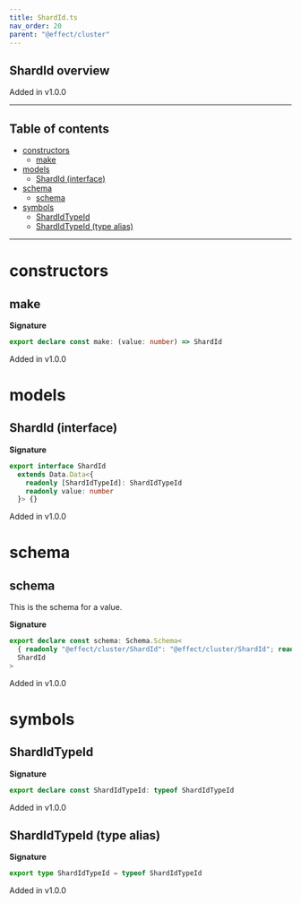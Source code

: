 ```yaml
---
title: ShardId.ts
nav_order: 20
parent: "@effect/cluster"
---
```


## ShardId overview

Added in v1.0.0

---

<h2 class="text-delta">Table of contents</h2>

- [constructors](#constructors)
  - [make](#make)
- [models](#models)
  - [ShardId (interface)](#shardid-interface)
- [schema](#schema)
  - [schema](#schema-1)
- [symbols](#symbols)
  - [ShardIdTypeId](#shardidtypeid)
  - [ShardIdTypeId (type alias)](#shardidtypeid-type-alias)

---

# constructors

## make

**Signature**

```ts
export declare const make: (value: number) => ShardId
```

Added in v1.0.0

# models

## ShardId (interface)

**Signature**

```ts
export interface ShardId
  extends Data.Data<{
    readonly [ShardIdTypeId]: ShardIdTypeId
    readonly value: number
  }> {}
```

Added in v1.0.0

# schema

## schema

This is the schema for a value.

**Signature**

```ts
export declare const schema: Schema.Schema<
  { readonly "@effect/cluster/ShardId": "@effect/cluster/ShardId"; readonly value: number },
  ShardId
>
```

Added in v1.0.0

# symbols

## ShardIdTypeId

**Signature**

```ts
export declare const ShardIdTypeId: typeof ShardIdTypeId
```

Added in v1.0.0

## ShardIdTypeId (type alias)

**Signature**

```ts
export type ShardIdTypeId = typeof ShardIdTypeId
```

Added in v1.0.0
